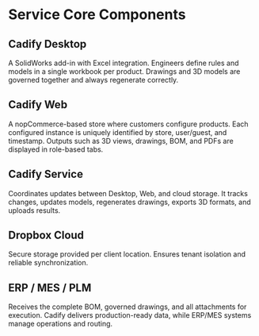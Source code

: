 # Service Core Components

## Cadify Desktop
A SolidWorks add-in with Excel integration. Engineers define rules and models in a single workbook per product. Drawings and 3D models are governed together and always regenerate correctly.

## Cadify Web
A nopCommerce-based store where customers configure products. Each configured instance is uniquely identified by store, user/guest, and timestamp. Outputs such as 3D views, drawings, BOM, and PDFs are displayed in role-based tabs.

## Cadify Service
Coordinates updates between Desktop, Web, and cloud storage. It tracks changes, updates models, regenerates drawings, exports 3D formats, and uploads results.

## Dropbox Cloud
Secure storage provided per client location. Ensures tenant isolation and reliable synchronization.

## ERP / MES / PLM
Receives the complete BOM, governed drawings, and all attachments for execution. Cadify delivers production-ready data, while ERP/MES systems manage operations and routing.